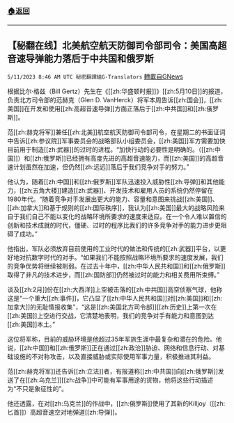 ###  [:house:返回](README.md)
---


## 【秘翻在线】北美航空航天防御司令部司令：美国高超音速导弹能力落后于中共国和俄罗斯
`5/11/2023 8:46 AM UTC 秘密翻譯組G-Translators` [轉載自GNews](https://gnews.org/articles/1291732)

根据比尔·格兹（Bill Gertz）先生在《[[zh:华盛顿时报]]》[[zh:5月10日]]的报道，负责北方司令部的范赫克（Glen D. VanHerck）将军本周告诉[[zh:国会]]，[[zh:美国]]在开发和使用[[zh:高超音速导弹]]方面正落后于[[zh:中共国]]和[[zh:俄罗斯]]。

范[[zh:赫克将军]]兼任[[zh:北美]]航空航天防御司令部司令，在星期二的书面证词中告诉[[zh:参议院]]军事委员会的战略部队小组委员会，[[zh:美国]]军方需要加快目前用于制造[[zh:武器]]的过时的进程。“加快行动的必要性是明确的。（[[zh:中国]]）和[[zh:俄罗斯]]已经拥有高度先进的高超音速能力，而[[zh:美国]]的高超音速计划虽然在加速，但仍然[[zh:远远]]落后于我们竞争对手的努力。”

他认为，随着[[zh:中国]]和[[zh:俄罗斯]]军队迅速投入威胁性[[zh:导弹]]和其他能力，[[zh:五角大楼]]建造[[zh:武器]]、开发技术和雇用人员的系统仍然停留在1980年代。“随着竞争对手发展出更大的能力、容量和意图来挑战[[zh:美国]]、[[zh:加拿大]]和基于规则的[[zh:国际秩序]]，我认为[[zh:美国]]最大的战略风险来自于我们自己不能以变化的战略环境所要求的速度来适应。在一个令人难以置信的创新和技术成就的时代，僵硬、过时的程序比我们的许多竞争对手的能力进步更阻碍了成功。”

他指出，军队必须放弃目前使用的工业时代的做法和传统的[[zh:武器]]平台，以更好地对抗数字时代的对手。“如果我们不能按照战略环境所要求的速度发展，我们的竞争优势将继续被削弱。在过去十年中，[[zh:中华人民共和国]]和[[zh:俄罗斯]]取得了非凡的技术进步，而[[zh:国防部]]仍然被过时的能力和相关费用所束缚。”

谈及[[zh:2月]]份在[[zh:大西洋]]上空被击落的[[zh:中共国]]高空侦察气球，他称这是“一个重大[[zh:事件]]，它凸显了[[zh:中华人民共和国]]对[[zh:美国]]和[[zh:加拿大]]的无耻情报收集”，“这是[[zh:美国北方司令部]][[zh:历史]]上第一次在[[zh:美国]]上空进行交战，它清楚地表明，我们的竞争对手有能力和意图到达[[zh:美国]]本土。”

这位将军称，目前的威胁环境是他超过35年军旅生涯中最复杂和潜在的危险。他说，[[zh:中国]]和[[zh:俄罗斯]]正在通过[[zh:政治]]胁迫、网络和信息行动、对基础设施的不对称攻击，以及直接威胁或实际使用军事力量，积极推进其利益。

范[[zh:赫克将军]]还告诉[[zh:立法]]者，有报道称[[zh:中共国]]向[[zh:俄罗斯]]发送了在[[zh:乌克兰]][[zh:战争]]中可能有军事用途的货物，他将这些行动描述为“不只是象征性的”。

他还透露，在对[[zh:乌克兰]]的作战中，[[zh:俄罗斯]]使用了其新的Killjoy（[[zh:匕首]]）高超音速空对地弹道[[zh:导弹]]。
